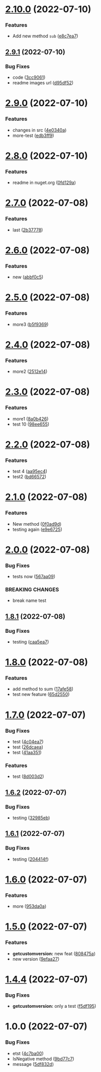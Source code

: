 # [2.10.0](https://github.com/NelsonBN/test-nuget/compare/v2.9.1...v2.10.0) (2022-07-10)


### Features

* Add new method `sub` ([e8c7ea7](https://github.com/NelsonBN/test-nuget/commit/e8c7ea75ef2a94f74e8f4d64859d6b8ae6e481ac))

## [2.9.1](https://github.com/NelsonBN/test-nuget/compare/v2.9.0...v2.9.1) (2022-07-10)


### Bug Fixes

* code ([3cc9061](https://github.com/NelsonBN/test-nuget/commit/3cc906149395952bf083f1bbf31d4037be4d70db))
* readme images url ([d95df52](https://github.com/NelsonBN/test-nuget/commit/d95df523613fe6fe00678f1d99de8bf258962797))

# [2.9.0](https://github.com/NelsonBN/test-nuget/compare/v2.8.0...v2.9.0) (2022-07-10)


### Features

* changes in src ([4e0340a](https://github.com/NelsonBN/test-nuget/commit/4e0340aa7a5f1a5cb554daae73ac7b9a999575c7))
* more-test ([edb3ff9](https://github.com/NelsonBN/test-nuget/commit/edb3ff92b3b7d494dd661491f68fb4e5618a1812))

# [2.8.0](https://github.com/NelsonBN/test-nuget/compare/v2.7.0...v2.8.0) (2022-07-10)


### Features

* readme in nuget.org ([0fd129a](https://github.com/NelsonBN/test-nuget/commit/0fd129a7ca2385d058835fce40b072986b60c5ad))

# [2.7.0](https://github.com/NelsonBN/test-nuget/compare/v2.6.0...v2.7.0) (2022-07-08)


### Features

* last ([2b37778](https://github.com/NelsonBN/test-nuget/commit/2b37778770a6ceac681d95d0d4a9574f438b662d))

# [2.6.0](https://github.com/NelsonBN/test-nuget/compare/v2.5.0...v2.6.0) (2022-07-08)


### Features

* new ([abbf0c5](https://github.com/NelsonBN/test-nuget/commit/abbf0c5e56d6a56bad8b601933e1dd1ac4f97f7e))

# [2.5.0](https://github.com/NelsonBN/test-nuget/compare/v2.4.0...v2.5.0) (2022-07-08)


### Features

* more3 ([b5f9369](https://github.com/NelsonBN/test-nuget/commit/b5f93691c6e9d74e3d3e742feba9a889423fd58e))

# [2.4.0](https://github.com/NelsonBN/test-nuget/compare/v2.3.0...v2.4.0) (2022-07-08)


### Features

* more2 ([2512e14](https://github.com/NelsonBN/test-nuget/commit/2512e1402a7f50e509a1b3ba0f27203054bee0a2))

# [2.3.0](https://github.com/NelsonBN/test-nuget/compare/v2.2.0...v2.3.0) (2022-07-08)


### Features

* more1 ([8a0b426](https://github.com/NelsonBN/test-nuget/commit/8a0b4260c892d287a330549b40e477c011d2ce68))
* test 10 ([98ee655](https://github.com/NelsonBN/test-nuget/commit/98ee655a5de8d4f52a685c936782ba1dbe0e6634))

# [2.2.0](https://github.com/NelsonBN/test-nuget/compare/v2.1.0...v2.2.0) (2022-07-08)


### Features

* test 4 ([aa95ec4](https://github.com/NelsonBN/test-nuget/commit/aa95ec41e49541d4743e551d5d460ec2607713b3))
* test2 ([bd66572](https://github.com/NelsonBN/test-nuget/commit/bd665728fe8c3eecb48bb9beae7dd3fda27bf46a))

# [2.1.0](https://github.com/NelsonBN/test-nuget/compare/v2.0.0...v2.1.0) (2022-07-08)


### Features

* New method ([0f0ad9d](https://github.com/NelsonBN/test-nuget/commit/0f0ad9d6ff80a55fe95b0b94800930048507dd0f))
* testing again ([e9e6725](https://github.com/NelsonBN/test-nuget/commit/e9e67252d3793135667679e8a7877b2da4a03a32))

# [2.0.0](https://github.com/NelsonBN/test-nuget/compare/v1.8.1...v2.0.0) (2022-07-08)


### Bug Fixes

* tests now ([567aa09](https://github.com/NelsonBN/test-nuget/commit/567aa09eb9c0084a58524d1d060af905d641af60))


### BREAKING CHANGES

* break name test

## [1.8.1](https://github.com/NelsonBN/test-nuget/compare/v1.8.0...v1.8.1) (2022-07-08)


### Bug Fixes

* testing ([caa5ea7](https://github.com/NelsonBN/test-nuget/commit/caa5ea74b95ab7fa5d7008d03120d76b15676f46))

# [1.8.0](https://github.com/NelsonBN/test-nuget/compare/v1.7.0...v1.8.0) (2022-07-08)


### Features

* add method to sum ([17afe58](https://github.com/NelsonBN/test-nuget/commit/17afe58cc477916749c1a5c04e60264eb85e8dc9))
* test new feature ([65d2550](https://github.com/NelsonBN/test-nuget/commit/65d25505c4de9828734c976e6ebd276272d839ea))

# [1.7.0](https://github.com/NelsonBN/test-nuget/compare/v1.6.2...v1.7.0) (2022-07-07)


### Bug Fixes

* test ([4c04ea7](https://github.com/NelsonBN/test-nuget/commit/4c04ea745c9e529b0f98250a477fc214657a3273))
* test ([26dcaea](https://github.com/NelsonBN/test-nuget/commit/26dcaea1cddf91412bef4d612aca1c531638e65f))
* test ([41aa351](https://github.com/NelsonBN/test-nuget/commit/41aa351dfe5b1022de2dd41a4e88a5e3f864d05e))


### Features

* test ([8d003d2](https://github.com/NelsonBN/test-nuget/commit/8d003d22c3f6992f4430091d38c450abfe09887b))

## [1.6.2](https://github.com/NelsonBN/test-nuget/compare/v1.6.1...v1.6.2) (2022-07-07)


### Bug Fixes

* testing ([32985eb](https://github.com/NelsonBN/test-nuget/commit/32985eb2ca026e7db704afdab46d8b05adb17069))

## [1.6.1](https://github.com/NelsonBN/test-nuget/compare/v1.6.0...v1.6.1) (2022-07-07)


### Bug Fixes

* testing ([204414f](https://github.com/NelsonBN/test-nuget/commit/204414fd0fa6ee9d99cd0ef4e59737d60e999ec8))

# [1.6.0](https://github.com/NelsonBN/test-nuget/compare/v1.5.0...v1.6.0) (2022-07-07)


### Features

* more ([953da0a](https://github.com/NelsonBN/test-nuget/commit/953da0a9adc2d836581d01ebb9e9a374c6725186))

# [1.5.0](https://github.com/NelsonBN/test-nuget/compare/v1.4.4...v1.5.0) (2022-07-07)


### Features

* **getcustomversion:** new feat ([808475a](https://github.com/NelsonBN/test-nuget/commit/808475a596cf74f101b71ab18c1151d28da88ada))
* new version ([9efaa27](https://github.com/NelsonBN/test-nuget/commit/9efaa2746f6da842bfd0800cf873e80b806a84de))



# [1.4.4](https://github.com/NelsonBN/test-nuget/compare/v1.4.3...v1.4.4) (2022-07-07)


### Bug Fixes

* **getcustomversion:** only a test ([f5df195](https://github.com/NelsonBN/test-nuget/commit/f5df1953924ad452a2109a0171c4ad4d7e23bf8d))

# 1.0.0 (2022-07-07)


### Bug Fixes

* etst ([4c7ba00](https://github.com/NelsonBN/test-nuget/commit/4c7ba00613b7d9177a924e258cb406109c2da1f3))
* IsNegative method ([9bd77c7](https://github.com/NelsonBN/test-nuget/commit/9bd77c7ad50527d2709c0e634f8f359f6b29878b))
* message ([5df832d](https://github.com/NelsonBN/test-nuget/commit/5df832da35de94854b49997a285359b1fee1cf54))
